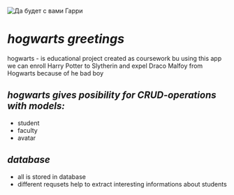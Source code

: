 ![Да будет с вами Гарри](https://s12.stc.all.kpcdn.net/afisha/msk/wp-content/uploads/sites/5/2021/01/1-14.jpg)
# *hogwarts greetings*
hogwarts - is educational project created as coursework
bu using this app we can enroll Harry Potter to Slytherin and expel Draco Malfoy from Hogwarts because of he bad boy
## *hogwarts gives posibility for CRUD-operations with models:*
* student
* faculty
* avatar
## *database*
* all is stored in database
* different requsets help to extract interesting informations about students

